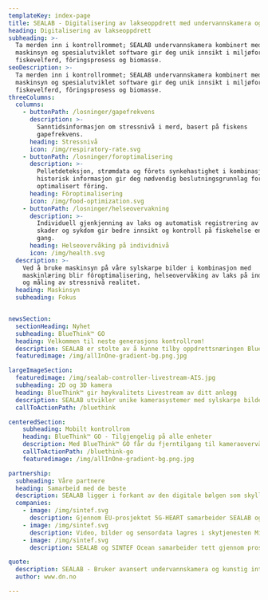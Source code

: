 ```yaml
---
templateKey: index-page
title: SEALAB - Digitalisering av lakseoppdrett med undervannskamera og AI
heading: Digitalisering av lakseoppdrett
subheading: >-
  Ta merden inn i kontrollrommet; SEALAB undervannskamera kombinert med
  maskinsyn og spesialutviklet software gir deg unik innsikt i miljøforhold,
  fiskevelferd, fôringsprosess og biomasse.
seoDescription: >-
  Ta merden inn i kontrollrommet; SEALAB undervannskamera kombinert med
  maskinsyn og spesialutviklet software gir deg unik innsikt i miljøforhold,
  fiskevelferd, fôringsprosess og biomasse.
threeColumns:
  columns:
    - buttonPath: /losninger/gapefrekvens
      description: >-
        Sanntidsinformasjon om stressnivå i merd, basert på fiskens
        gapefrekvens.
      heading: Stressnivå
      icon: /img/respiratory-rate.svg
    - buttonPath: /losninger/foroptimalisering
      description: >-
        Pelletdeteksjon, strømdata og fôrets synkehastighet i kombinasjon med
        historisk informasjon gir deg nødvendig beslutningsgrunnlag for
        optimalisert fôring.
      heading: Fôroptimalisering
      icon: /img/food-optimization.svg
    - buttonPath: /losninger/helseovervakning
      description: >-
        Individuell gjenkjenning av laks og automatisk registrering av sår,
        skader og sykdom gir bedre innsikt og kontroll på fiskehelse enn noen
        gang.
      heading: Helseovervåking på individnivå
      icon: /img/health.svg
  description: >-
    Ved å bruke maskinsyn på våre sylskarpe bilder i kombinasjon med
    maskinlæring blir fôroptimalisering, helseovervåking av laks på individnivå
    og måling av stressnivå realitet.
  heading: Maskinsyn
  subheading: Fokus


newsSection:
  sectionHeading: Nyhet
  subheading: BlueThink™ GO
  heading: Velkommen til neste generasjons kontrollrom!
  description: SEALAB er stolte av å kunne tilby oppdrettsnæringen BlueThink GO. En tjeneste som lar deg være påkoblet anlegget ditt når som helst, fra hvor som helst. Den gir deg sanntids værdata, AIS-data, sensordata fra merdene og verdier som sier noe røkternes sikkerhet ute på anlegget. For ikke å nevne den etterlengtede livestreamen, selvfølgelig med skyhøy bildekvalitet. 
  featuredimage: /img/allInOne-gradient-bg.png.jpg

largeImageSection:
  featuredimage: /img/sealab-controller-livestream-AIS.jpg
  subheading: 2D og 3D kamera
  heading: BlueThink™ gir høykvalitets Livestream av ditt anlegg
  description: SEALAB utvikler unike kamerasystemer med sylskarpe bilder for overvåking og analyse i havbruksnæringen. Livestreamen gir deg kontroll både på laksen i merdene og anlegget generelt. Systemene integrerer kamera, lys, sensorikk, mekanikk og programvare som alle kommuniserer sammen (IoT).
  callToActionPath: /bluethink

centeredSection:
    subheading: Mobilt kontrollrom
    heading: BlueThink™ GO - Tilgjengelig på alle enheter
    description: Med BlueThink™ GO får du fjerntilgang til kameraovervåkning, sensordata, værdata, sjøforhold og mye mer, direkte fra ditt anlegg.
    callToActionPath: /bluethink-go
    featuredimage: /img/allInOne-gradient-bg.png.jpg

partnership:
  subheading: Våre partnere
  heading: Samarbeid med de beste 
  description: SEALAB ligger i forkant av den digitale bølgen som skyller over havbruksnæringen om dagen. For å beholde denne posisjonen i mange år framover og kontinuerlig forbedre teknologien vi leverer til våre kunder, er fornuftige samarbeid helt avgjørende. Med ledende kunnskap innenfor hvert sitt felt ønsker vi stolt å trekke frem følgende samarbeidspartnere.
  companies:
    - image: /img/sintef.svg
      description: Gjennom EU-prosjektet 5G-HEART samarbeider SEALAB og Telenor Research om utvikling og implementasjon av banebrytende 5G-løsninger for havbruksnæringen. 
    - image: /img/sintef.svg
      description: Video, bilder og sensordata lagres i skytjenesten Microsoft Azure. Med det ypperste utvalget prosseseringsplattformer for hånd, omsettes store mengder data og gir sluttbrukeren et nytt innsyn i sin operasjon. I samarbeid med Microsoft, har SEALAB tatt steget og flyttet samtlige kjernetjenester opp i skyen.
    - image: /img/sintef.svg
      description: SEALAB og SINTEF Ocean samarbeider tett gjennom prosjektet INDISAL, hvor gjenkjenning og “oppfølging” av laks på individnivå er en av målene. SINTEF er en av Europas største uavhengige forskningsorganisasjoner og har verdensledende ekspertise innen havbruksteknologi.

quote:
  description: SEALAB - Bruker avansert undervannskamera og kunstig intelligens til å identifisere individuelle laks, for å kunne overvåke helsen og gjøre driften bedre og mer bærekraftig.
  author: www.dn.no

---
```


